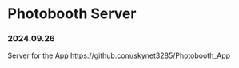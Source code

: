 # Photobooth Server

### 2024.09.26

Server for the App https://github.com/skynet3285/Photobooth_App
